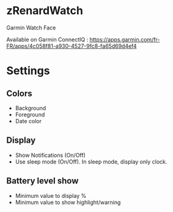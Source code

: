# zRenardWatch
Garmin Watch Face

Available on Garmin ConnectIQ : https://apps.garmin.com/fr-FR/apps/4c058f81-a930-4527-9fc8-fa65d69d4ef4
# Settings

## Colors
* Background
* Foreground
* Date color

## Display
* Show Notifications (On/Off)
* Use sleep mode (On/Off). In sleep mode, display only clock.

## Battery level show
* Minimum value to display %
* Minimum value to show highlight/warning
